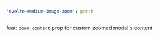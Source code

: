 ```yaml
---
"svelte-medium-image-zoom": patch
---
```


feat: `zoom_content` prop for custom zoomed modal's content

